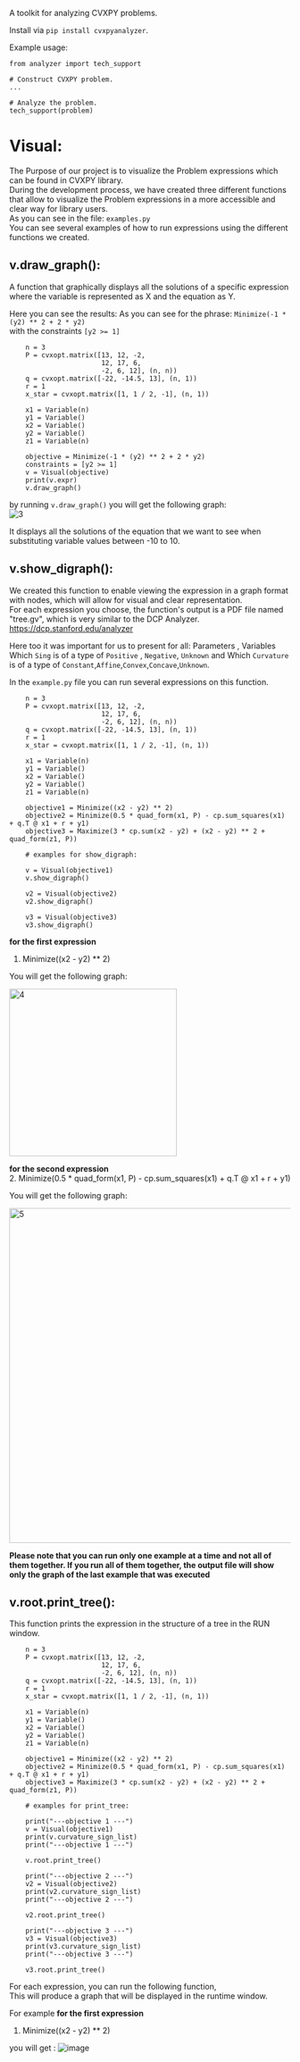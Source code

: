 A toolkit for analyzing CVXPY problems.

Install via ``pip install cvxpyanalyzer``.

Example usage:
```
from analyzer import tech_support

# Construct CVXPY problem.
...

# Analyze the problem.
tech_support(problem)
```


# Visual:
The Purpose of our project is to visualize the Problem expressions which can be found in CVXPY library. <br /> 
During the development process, we have created three different functions that allow to visualize the Problem expressions in a more accessible and clear way for library users. <br />
As you can see in the file:  ``examples.py`` <br />
You can see several examples of how to run expressions using the different functions we created.

## v.draw_graph():
A function that graphically displays all the solutions of a specific expression where the variable is represented as X and the equation as Y.

Here you can see the results:
As you can see for the phrase: `Minimize(-1 * (y2) ** 2 + 2 * y2)` <br />
with the constraints `[y2 >= 1]` <br />

```
    n = 3
    P = cvxopt.matrix([13, 12, -2,
                       12, 17, 6,
                       -2, 6, 12], (n, n))
    q = cvxopt.matrix([-22, -14.5, 13], (n, 1))
    r = 1
    x_star = cvxopt.matrix([1, 1 / 2, -1], (n, 1))

    x1 = Variable(n)
    y1 = Variable()
    x2 = Variable()
    y2 = Variable()
    z1 = Variable(n)

    objective = Minimize(-1 * (y2) ** 2 + 2 * y2)
    constraints = [y2 >= 1]
    v = Visual(objective)
    print(v.expr)
    v.draw_graph()
```
by running `v.draw_graph()` you will get the following graph:<br />
![3](https://user-images.githubusercontent.com/93201414/229357160-6517dcca-fcb7-4257-b145-400c084bf853.png)

It displays all the solutions of the equation that we want to see when substituting variable values between -10 to 10.

## v.show_digraph():
We created this function to enable viewing the expression in a graph format with nodes, which will allow for visual and clear representation. <br />
For each expression you choose, the function's output is a PDF file named "tree.gv", which is very similar to the DCP Analyzer. https://dcp.stanford.edu/analyzer <br />

Here too it was important for us to present for all: Parameters , Variables <br />
Which `Sing` is of a type of `Positive` , `Negative`, `Unknown` and Which `Curvature` is of a type of `Constant`,`Affine`,`Convex`,`Concave`,`Unknown`. <br />

In the ``example.py`` file you can run several expressions on this function.

```
    n = 3
    P = cvxopt.matrix([13, 12, -2,
                       12, 17, 6,
                       -2, 6, 12], (n, n))
    q = cvxopt.matrix([-22, -14.5, 13], (n, 1))
    r = 1
    x_star = cvxopt.matrix([1, 1 / 2, -1], (n, 1))

    x1 = Variable(n)
    y1 = Variable()
    x2 = Variable()
    y2 = Variable()
    z1 = Variable(n)
    
    objective1 = Minimize((x2 - y2) ** 2)
    objective2 = Minimize(0.5 * quad_form(x1, P) - cp.sum_squares(x1) + q.T @ x1 + r + y1)
    objective3 = Maximize(3 * cp.sum(x2 - y2) + (x2 - y2) ** 2 + quad_form(z1, P))

    # examples for show_digraph:

    v = Visual(objective1)
    v.show_digraph()

    v2 = Visual(objective2)
    v2.show_digraph()

    v3 = Visual(objective3)
    v3.show_digraph()
```
**for the first expression** <br />
1. Minimize((x2 - y2) ** 2) <br />

You will get the following graph: <br />

<img width="300" alt="4" src="https://user-images.githubusercontent.com/93201414/229358362-0c92af7f-3ebc-4dd5-85d1-46b82e1aafcd.PNG">
<br />

**for the second expression** <br />
2. Minimize(0.5 * quad_form(x1, P) - cp.sum_squares(x1) + q.T @ x1 + r + y1)

You will get the following graph: <br />

<img width="600" alt="5" src="https://user-images.githubusercontent.com/93201414/229358372-7ea07b2a-b56a-404f-9ec9-4792beddc74d.PNG">

**Please note that you can run only one example at a time and not all of them together. If you run all of them together, the output file will show only the graph of the last example that was executed** <br />


## v.root.print_tree():
This function prints the expression in the structure of a tree in the RUN window.

```
    n = 3
    P = cvxopt.matrix([13, 12, -2,
                       12, 17, 6,
                       -2, 6, 12], (n, n))
    q = cvxopt.matrix([-22, -14.5, 13], (n, 1))
    r = 1
    x_star = cvxopt.matrix([1, 1 / 2, -1], (n, 1))

    x1 = Variable(n)
    y1 = Variable()
    x2 = Variable()
    y2 = Variable()
    z1 = Variable(n)
    
    objective1 = Minimize((x2 - y2) ** 2)
    objective2 = Minimize(0.5 * quad_form(x1, P) - cp.sum_squares(x1) + q.T @ x1 + r + y1)
    objective3 = Maximize(3 * cp.sum(x2 - y2) + (x2 - y2) ** 2 + quad_form(z1, P))
    
    # examples for print_tree:

    print("---objective 1 ---")
    v = Visual(objective1)
    print(v.curvature_sign_list)
    print("---objective 1 ---")

    v.root.print_tree()

    print("---objective 2 ---")
    v2 = Visual(objective2)
    print(v2.curvature_sign_list)
    print("---objective 2 ---")

    v2.root.print_tree()

    print("---objective 3 ---")
    v3 = Visual(objective3)
    print(v3.curvature_sign_list)
    print("---objective 3 ---")

    v3.root.print_tree()
```
For each expression, you can run the following function,<br />
This will produce a graph that will be displayed in the runtime window.

For example **for the first expression** 
1. Minimize((x2 - y2) ** 2) <br />

you will get : 
![image](https://user-images.githubusercontent.com/93201414/229359112-bc30b68a-bcd8-4739-b302-0d96932c2b8f.png)


